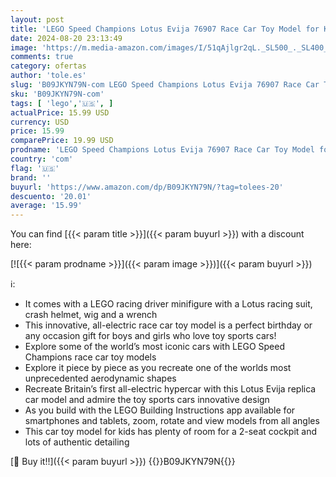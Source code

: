 ```yaml
---
layout: post
title: 'LEGO Speed Champions Lotus Evija 76907 Race Car Toy Model for Kids  Collectible Set with Racing Driver Minifigure'
date: 2024-08-20 23:13:49
image: 'https://m.media-amazon.com/images/I/51qAjlgr2qL._SL500_._SL400_.jpg'
comments: true
category: ofertas
author: 'tole.es'
slug: 'B09JKYN79N-com LEGO Speed Champions Lotus Evija 76907 Race Car Toy Model...'
sku: 'B09JKYN79N-com'
tags: [ 'lego','🇺🇸', ]
actualPrice: 15.99 USD
currency: USD
price: 15.99
comparePrice: 19.99 USD
prodname: 'LEGO Speed Champions Lotus Evija 76907 Race Car Toy Model for Kids  Collectible Set with Racing Driver Minifigure'
country: 'com'
flag: '🇺🇸'
brand: ''
buyurl: 'https://www.amazon.com/dp/B09JKYN79N/?tag=tolees-20'
descuento: '20.01'
average: '15.99'
---
```


You can find [{{< param title >}}]({{< param buyurl >}}) with a discount here:

[![{{< param prodname >}}]({{< param image >}})]({{< param buyurl >}})

ℹ️:

- It comes with a LEGO racing driver minifigure with a Lotus racing suit, crash helmet, wig and a wrench
- This innovative, all-electric race car toy model is a perfect birthday or any occasion gift for boys and girls who love toy sports cars!
- Explore some of the world’s most iconic cars with LEGO Speed Champions race car toy models
- Explore it piece by piece as you recreate one of the worlds most unprecedented aerodynamic shapes
- Recreate Britain’s first all-electric hypercar with this Lotus Evija replica car model and admire the toy sports cars innovative design
- As you build with the LEGO Building Instructions app available for smartphones and tablets, zoom, rotate and view models from all angles
- This car toy model for kids has plenty of room for a 2-seat cockpit and lots of authentic detailing

[🛒 Buy it!!]({{< param buyurl >}})
{{<world>}}B09JKYN79N{{</world>}}
